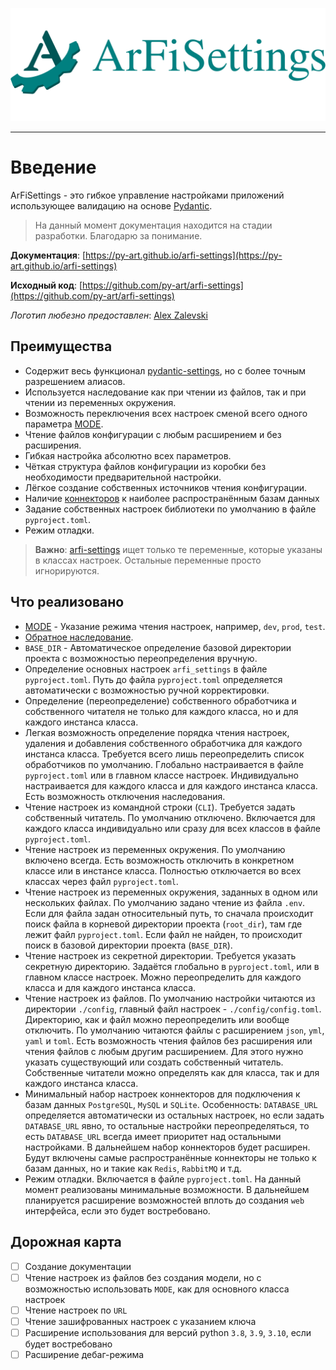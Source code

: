 ![ArFiSettings](assets/images/github-logo.png)
___

# Введение

ArFiSettings - это гибкое управление настройками приложений использующее валидацию на основе [Pydantic](https://github.com/pydantic/pydantic).

> На данный момент документация находится на стадии разработки. Благодарю за понимание.

**Документация**: [https://py-art.github.io/arfi-settings](https://py-art.github.io/arfi-settings)

**Исходный код**: [https://github.com/py-art/arfi-settings](https://github.com/py-art/arfi-settings)

*Логотип любезно предоставлен*: [Alex Zalevski](https://github.com/zalexstudios)


## Преимущества

- Содержит весь функционал [pydantic-settings](https://github.com/pydantic/pydantic-settings), но с более точным разрешением алиасов.
- Используется наследование как при чтении из файлов, так и при чтении из переменных окружения.
- Возможность переключения всех настроек сменой всего одного параметра [MODE](usage/config.md#MODE).
- Чтение файлов конфигурации с любым расширением и без расширения.
- Гибкая настройка абсолютно всех параметров.
- Чёткая структура файлов конфигурации из коробки без необходимости предварительной настройки.
- Лёгкое создание собственных источников чтения конфигурации.
- Наличие [коннекторов](usage/connectors.md#) к наиболее распространённым базам данных
- Задание собственных настроек библиотеки по умолчанию в файле `pyproject.toml`.
- Режим отладки.

> **Важно**:
[arfi-settings](https://github.com/py-art/arfi-settings) ищет только те переменные, которые указаны в классах настроек. Остальные переменные просто игнорируются.


## Что реализовано

- [MODE](usage/config.md#MODE) - Указание режима чтения настроек, например, `dev`, `prod`, `test`.
- [Обратное наследование](about/reverse_inheritance.md).
- `BASE_DIR` - Автоматическое определение базовой директории проекта с возможностью переопределения вручную.
- Определение основных настроек `arfi_settings` в файле `pyproject.toml`. Путь до файла `pyproject.toml` определяется автоматически с возможностью ручной корректировки.
- Определение (переопределение) собственного обработчика и собственного читателя не только для каждого класса, но и для каждого инстанса класса.
- Легкая возможность определение порядка чтения настроек, удаления и добавления собственного обработчика для каждого инстанса класса. Требуется всего лишь переопределить список обработчиков по умолчанию. Глобально настраивается в файле `pyproject.toml` или в главном классе настроек. Индивидуально настраивается для каждого класса и для каждого инстанса класса. Есть возможность отключения наследования.
- Чтение настроек из командной строки (`CLI`). Требуется задать собственный читатель. По умолчанию отключено. Включается для каждого класса индивидуально или сразу для всех классов в файле `pyproject.toml`.
- Чтение настроек из переменных окружения. По умолчанию включено всегда. Есть возможность отключить в конкретном классе или в инстансе класса. Полностью отключается во всех классах через файл `pyproject.toml`.
- Чтение настроек из переменных окружения, заданных в одном или нескольких файлах. По умолчанию задано чтение из файла `.env`. Если для файла задан относительный путь, то сначала происходит поиск файла в корневой директории проекта (`root_dir`), там где лежит файл `pyproject.toml`. Если файл не найден, то происходит поиск в базовой директории проекта (`BASE_DIR`).
- Чтение настроек из секретной директории. Требуется указать секретную директорию. Задаётся глобально в `pyproject.toml`, или в главном классе настроек. Можно переопределить для каждого класса и для каждого инстанса класса.
- Чтение настроек из файлов. По умолчанию настройки читаются из директории `./config`, главный файл настроек - `./config/config.toml`. Директорию, как и файл можно переопределить или вообще отключить. По умолчанию читаются файлы с расширением `json`, `yml`, `yaml` и `toml`. Есть возможность чтения файлов без расширения или чтения файлов с любым другим расширением. Для этого нужно указать существующий или создать собственный читатель. Собственные читатели можно определять как для класса, так и для каждого инстанса класса.
- Минимальный набор настроек коннекторов для подключения к базам данных `PostgreSQL`, `MySQL` и `SQLite`. Особенность: `DATABASE_URL` определяется автоматически из остальных настроек, но если задать `DATABASE_URL` явно, то остальные настройки переопределяться, то есть `DATABASE_URL` всегда имеет приоритет над остальными настройками. В дальнейшем набор коннекторов будет расширен. Будут включены самые распространённые коннекторы не только к базам данных, но и такие как `Redis`, `RabbitMQ` и т.д.
- Режим отладки. Включается в файле `pyproject.toml`. На данный момент реализованы минимальные возможности. В дальнейшем планируется расширение возможностей вплоть до создания `web` интерфейса, если это будет востребовано.


## Дорожная карта

- [ ] Создание документации
- [ ] Чтение настроек из файлов без создания модели, но с возможностью использовать `MODE`, как для основного класса настроек
- [ ] Чтение настроек по `URL`
- [ ] Чтение зашифрованных настроек с указанием ключа
- [ ] Расширение использования для версий python `3.8`, `3.9`, `3.10`, если будет востребовано
- [ ] Расширение дебаг-режима
